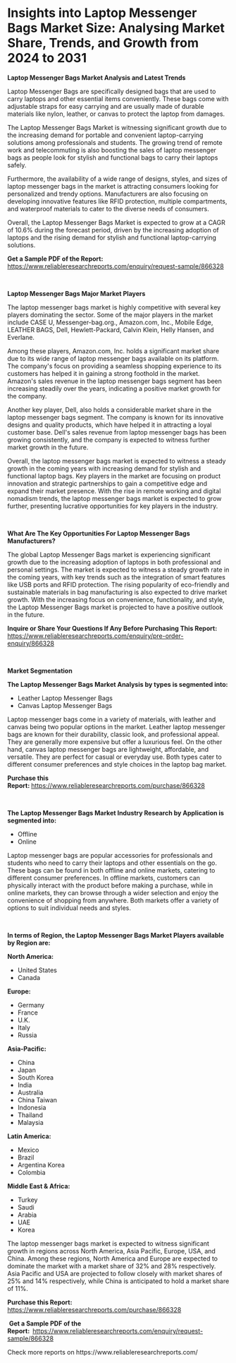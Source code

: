 <p><h1>Insights into Laptop Messenger Bags Market Size: Analysing Market Share, Trends, and Growth from 2024 to 2031</h1></p><p><strong>Laptop Messenger Bags Market Analysis and Latest Trends</strong></p>
<p><p>Laptop Messenger Bags are specifically designed bags that are used to carry laptops and other essential items conveniently. These bags come with adjustable straps for easy carrying and are usually made of durable materials like nylon, leather, or canvas to protect the laptop from damages.</p><p>The Laptop Messenger Bags Market is witnessing significant growth due to the increasing demand for portable and convenient laptop-carrying solutions among professionals and students. The growing trend of remote work and telecommuting is also boosting the sales of laptop messenger bags as people look for stylish and functional bags to carry their laptops safely.</p><p>Furthermore, the availability of a wide range of designs, styles, and sizes of laptop messenger bags in the market is attracting consumers looking for personalized and trendy options. Manufacturers are also focusing on developing innovative features like RFID protection, multiple compartments, and waterproof materials to cater to the diverse needs of consumers.</p><p>Overall, the Laptop Messenger Bags Market is expected to grow at a CAGR of 10.6% during the forecast period, driven by the increasing adoption of laptops and the rising demand for stylish and functional laptop-carrying solutions.</p></p>
<p><strong>Get a Sample PDF of the Report:&nbsp;</strong> <a href="https://www.reliableresearchreports.com/enquiry/request-sample/866328">https://www.reliableresearchreports.com/enquiry/request-sample/866328</a></p>
<p>&nbsp;</p>
<p><strong>Laptop Messenger Bags Major Market Players</strong></p>
<p><p>The laptop messenger bags market is highly competitive with several key players dominating the sector. Some of the major players in the market include CASE U, Messenger-bag.org., Amazon.com, Inc., Mobile Edge, LEATHER BAGS, Dell, Hewlett-Packard, Calvin Klein, Helly Hansen, and Everlane.</p><p>Among these players, Amazon.com, Inc. holds a significant market share due to its wide range of laptop messenger bags available on its platform. The company's focus on providing a seamless shopping experience to its customers has helped it in gaining a strong foothold in the market. Amazon's sales revenue in the laptop messenger bags segment has been increasing steadily over the years, indicating a positive market growth for the company.</p><p>Another key player, Dell, also holds a considerable market share in the laptop messenger bags segment. The company is known for its innovative designs and quality products, which have helped it in attracting a loyal customer base. Dell's sales revenue from laptop messenger bags has been growing consistently, and the company is expected to witness further market growth in the future.</p><p>Overall, the laptop messenger bags market is expected to witness a steady growth in the coming years with increasing demand for stylish and functional laptop bags. Key players in the market are focusing on product innovation and strategic partnerships to gain a competitive edge and expand their market presence. With the rise in remote working and digital nomadism trends, the laptop messenger bags market is expected to grow further, presenting lucrative opportunities for key players in the industry.</p></p>
<p>&nbsp;</p>
<p><strong>What Are The Key Opportunities For Laptop Messenger Bags Manufacturers?</strong></p>
<p><p>The global Laptop Messenger Bags market is experiencing significant growth due to the increasing adoption of laptops in both professional and personal settings. The market is expected to witness a steady growth rate in the coming years, with key trends such as the integration of smart features like USB ports and RFID protection. The rising popularity of eco-friendly and sustainable materials in bag manufacturing is also expected to drive market growth. With the increasing focus on convenience, functionality, and style, the Laptop Messenger Bags market is projected to have a positive outlook in the future.</p></p>
<p><strong>Inquire or Share Your Questions If Any Before Purchasing This Report:</strong> <a href="https://www.reliableresearchreports.com/enquiry/pre-order-enquiry/866328">https://www.reliableresearchreports.com/enquiry/pre-order-enquiry/866328</a></p>
<p>&nbsp;</p>
<p><strong>Market Segmentation</strong></p>
<p><strong>The Laptop Messenger Bags Market Analysis by types is segmented into:</strong></p>
<p><ul><li>Leather Laptop Messenger Bags</li><li>Canvas Laptop Messenger Bags</li></ul></p>
<p><p>Laptop messenger bags come in a variety of materials, with leather and canvas being two popular options in the market. Leather laptop messenger bags are known for their durability, classic look, and professional appeal. They are generally more expensive but offer a luxurious feel. On the other hand, canvas laptop messenger bags are lightweight, affordable, and versatile. They are perfect for casual or everyday use. Both types cater to different consumer preferences and style choices in the laptop bag market.</p></p>
<p><strong>Purchase this Report:&nbsp;</strong><a href="https://www.reliableresearchreports.com/purchase/866328">https://www.reliableresearchreports.com/purchase/866328</a></p>
<p>&nbsp;</p>
<p><strong>The Laptop Messenger Bags Market Industry Research by Application is segmented into:</strong></p>
<p><ul><li>Offline</li><li>Online</li></ul></p>
<p><p>Laptop messenger bags are popular accessories for professionals and students who need to carry their laptops and other essentials on the go. These bags can be found in both offline and online markets, catering to different consumer preferences. In offline markets, customers can physically interact with the product before making a purchase, while in online markets, they can browse through a wider selection and enjoy the convenience of shopping from anywhere. Both markets offer a variety of options to suit individual needs and styles.</p></p>
<p>&nbsp;</p>
<p><strong>In terms of Region, the Laptop Messenger Bags Market Players available by Region are:</strong></p>
<p>
    <p> <strong> North America: </strong>
        <ul>
            <li>United States</li>
            <li>Canada</li>
        </ul>
        </p> 
    <p> <strong> Europe: </strong>
        <ul>
            <li>Germany</li>
            <li>France</li>
            <li>U.K.</li>
            <li>Italy</li>
            <li>Russia</li>
        </ul>
        </p> 
    <p> <strong> Asia-Pacific: </strong>
        <ul>
            <li>China</li>
            <li>Japan</li>
            <li>South Korea</li>
            <li>India</li>
            <li>Australia</li>
            <li>China Taiwan</li>
            <li>Indonesia</li>
            <li>Thailand</li>
            <li>Malaysia</li>
        </ul>
        </p> 
    <p> <strong> Latin America: </strong>
        <ul>
            <li>Mexico</li>
            <li>Brazil</li>
            <li>Argentina Korea</li>
            <li>Colombia</li>
        </ul>
        </p> 
    <p> <strong> Middle East & Africa: </strong>
        <ul>
            <li>Turkey</li>
            <li>Saudi</li>
            <li>Arabia</li>
            <li>UAE</li>
            <li>Korea</li>
        </ul>
    </p>
    </p>
<p><p>The laptop messenger bags market is expected to witness significant growth in regions across North America, Asia Pacific, Europe, USA, and China. Among these regions, North America and Europe are expected to dominate the market with a market share of 32% and 28% respectively. Asia Pacific and USA are projected to follow closely with market shares of 25% and 14% respectively, while China is anticipated to hold a market share of 11%.</p></p>
<p><strong>Purchase this Report: </strong><a href="https://www.reliableresearchreports.com/purchase/866328">https://www.reliableresearchreports.com/purchase/866328</a></p>
<p>&nbsp;<strong>Get a Sample PDF of the Report:&nbsp;&nbsp;</strong><a href="https://www.reliableresearchreports.com/enquiry/request-sample/866328">https://www.reliableresearchreports.com/enquiry/request-sample/866328</a></p>
<p><strong></strong></p>
<p>Check more reports on https://www.reliableresearchreports.com/</p>